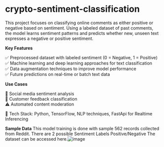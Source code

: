 # crypto-sentiment-classification
This project focuses on classifying online comments as either positive or negative based on sentiment. Using a labeled dataset of past comments, the model learns sentiment patterns and predicts whether new, unseen text expresses a negative or positive sentiment.

**Key Features**

✅ Preprocessed dataset with labeled sentiment (0 = Negative, 1 = Positive)  
✅ Machine learning and deep learning approaches for text classification  
✅ Data augmentation techniques to improve model performance  
✅ Future predictions on real-time or batch text data 

**Use Cases**

📢 Social media sentiment analysis  
💬 Customer feedback classification  
⚠️ Automated content moderation  


🔹 Tech Stack: Python, TensorFlow, NLP techniques, FastApi for Realtime Inferencing

**Sample Data**
This model training is done with sample 562 records collected from Reddit. There are 2 possible Sentiment Labels Positive/Negative
The dataset can be accessed here.![image](https://github.com/user-attachments/assets/d971e666-6993-4dec-b20d-fc7861dab694)

